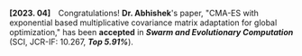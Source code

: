 **[2023. 04]** Congratulations! **Dr. Abhishek**'s paper, "CMA-ES with exponential based multiplicative covariance matrix adaptation for global optimization," has been **accepted** in _**Swarm and Evolutionary Computation**_ (SCI, JCR-IF: 10.267, _**Top 5.91%**_).

